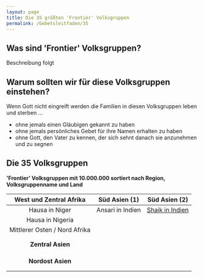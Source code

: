 ```yaml
---
layout: page
title: Die 35 größten 'Frontier' Volksgruppen
permalink: /Gebetsleitfaden/35
---
```

## Was sind 'Frontier' Volksgruppen?
Beschreibung folgt

## Warum sollten wir für diese Volksgruppen einstehen?
Wenn Gott nicht eingreift werden die Familien in diesen Volksgruppen leben und sterben ...
* ohne jemals einen Gläubigen gekannt zu haben
* ohne jemals persönliches Gebet für ihre Namen erhalten zu haben
* ohne Gott, den Vater zu kennen, der sich sehnt danach sie anzunehmen und zu segnen

## Die 35 Volksgruppen

**'Frontier' Volksgruppen mit 10.000.000 sortiert nach Region, Volksgruppenname und Land**

|  **West und Zentral Afrika**  	| **Süd Asien (1)** 	| **Süd Asien (2)** 	|
|:-----------------------------:	|:-----------------:	|:-----------------:	|
| Hausa in Niger                	| Ansari in Indien  	| [Shaik in Indien](/volksgruppen/shaik_in_indien)   	|
| Hausa in Nigeria              	|                   	|                   	|
| Mittlerer Osten / Nord Afrika 	|                   	|                   	|
|                               	|                   	|                   	|
|                               	|                   	|                   	|
|       **Zentral Asien**       	|                   	|                   	|
|                               	|                   	|                   	|
|                               	|                   	|                   	|
|                               	|                   	|                   	|
|       **Nordost Asien**       	|                   	|                   	|
|                               	|                   	|                   	|
|                               	|                   	|                   	|
